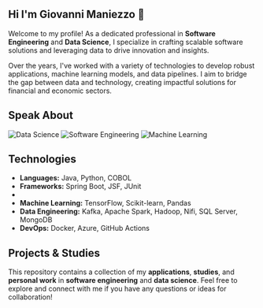 ## Hi I'm Giovanni Maniezzo 👋

Welcome to my profile! As a dedicated professional in **Software Engineering** and **Data Science**, I specialize in crafting scalable software solutions and leveraging data to drive innovation and insights.

Over the years, I've worked with a variety of technologies to develop robust applications, machine learning models, and data pipelines. I aim to bridge the gap between data and technology, creating impactful solutions for financial and economic sectors.

## Speak About
![Data Science](https://img.shields.io/badge/Data_Science-%233776AB.svg?style=for-the-badge&logo=data-science&logoColor=white)
![Software Engineering](https://img.shields.io/badge/Software_Engineering-%230077B5.svg?style=for-the-badge&logo=software-engineering&logoColor=white)
![Machine Learning](https://img.shields.io/badge/Machine_Learning-%2345B8AC.svg?style=for-the-badge&logo=machine-learning&logoColor=white)

## Technologies
- **Languages:** Java, Python, COBOL
- **Frameworks:** Spring Boot, JSF, JUnit
- 
- **Machine Learning:** TensorFlow, Scikit-learn, Pandas
- **Data Engineering:** Kafka, Apache Spark, Hadoop, Nifi, SQL Server, MongoDB
- **DevOps:** Docker, Azure, GitHub Actions

## Projects & Studies
This repository contains a collection of my **applications**, **studies**, and **personal work** in **software engineering** and **data science**. Feel free to explore and connect with me if you have any questions or ideas for collaboration!

<!--
**GiovanniManiezzo/GiovanniManiezzo** is a ✨ _special_ ✨ repository because its `README.md` (this file) appears on your GitHub profile.

